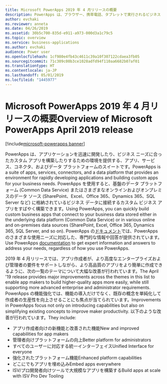 ```yaml
---
title: Microsoft PowerApps 2019 年 4 月リリースの概要
description: PowerApps は、ブラウザー、携帯電話、タブレットで実行されるビジネス アプリを、コーディングなしで作成できるようにするサービスです。
author: evchaki
ms.reviewer: anneta
ms.date: 04/26/2019
ms.assetid: 30b5c700-835d-e911-a973-000d3a1c79c5
ms.topic: overview
ms.service: business-applications
ms.author: evchaki
audience: Power user
ms.openlocfilehash: 1cf980e4fb43c4611c39a10f307122cdaea3fb05
ms.sourcegitcommit: 71c309c00b3ce1028adfd94f110aa6682b07af01
ms.translationtype: HT
ms.contentlocale: ja-JP
ms.lasthandoff: 05/01/2019
ms.locfileid: "1445977"
---
```

# <a name="overview-of-microsoft-powerapps-april-2019-release"></a><span data-ttu-id="967b5-103">Microsoft PowerApps 2019 年 4 月リリースの概要</span><span class="sxs-lookup"><span data-stu-id="967b5-103">Overview of Microsoft PowerApps April 2019 release</span></span>
[!include[microsoft-powerapps banner](../includes/microsoft-powerapps.md)]

<span data-ttu-id="967b5-104">PowerApps は、アプリケーションを迅速に開発したり、ビジネス ニーズに合ったカスタム アプリを構築したりするための環境を提供する、アプリ、サービス、コネクタ、およびデータ プラットフォームのスイートです。</span><span class="sxs-lookup"><span data-stu-id="967b5-104">PowerApps is a suite of apps, services, connectors, and a data platform that provides an environment for rapidly developing applications and building custom apps for your business needs.</span></span> <span data-ttu-id="967b5-105">PowerApps を使用すると、基盤のデータ プラットフォーム (Common Data Service) またはさまざまなオンラインおよびオンプレミスのデータ ソース (SharePoint、Excel、Office 365、Dynamics 365、SQL Server など) に格納されているビジネス データに接続するカスタム ビジネス アプリをすばやく構築できます。</span><span class="sxs-lookup"><span data-stu-id="967b5-105">Using PowerApps, you can quickly build custom business apps that connect to your business data stored either in the underlying data platform (Common Data Service) or in various online and on-premises data sources (SharePoint, Excel, Office 365, Dynamics 365, SQL Server, and so on).</span></span> <span data-ttu-id="967b5-106">PowerApps の[ドキュメント](https://docs.microsoft.com/powerapps/)では、PowerApps のさまざまな使用ニーズに対応した、専門的な情報や回答が提供されています。</span><span class="sxs-lookup"><span data-stu-id="967b5-106">Use PowerApps [documentation](https://docs.microsoft.com/powerapps/) to get expert information and answers to address your needs, regardless of how you use PowerApps.</span></span>

<span data-ttu-id="967b5-107">2019 年 4 月リリースでは、アプリ作成者が、より高度なエンタープライズおよび管理者の要件をサポートしながら、より高品質のアプリをより簡単に作成できるように、次の一覧のテーマについて大幅な改善が行われています。</span><span class="sxs-lookup"><span data-stu-id="967b5-107">The April '19 release provides major improvements across the themes in this list to enable app makers to build higher-quality apps more easily, while still supporting more advanced enterprise and administrator requirements.</span></span> <span data-ttu-id="967b5-108">PowerApps の機能強化では、機能の導入だけでなく、既存の概念を単純化して作成者の生産性を向上させることにも焦点が当てられています。</span><span class="sxs-lookup"><span data-stu-id="967b5-108">Improvements in PowerApps focus not only on introducing capabilities but also on simplifying existing concepts to improve maker productivity.</span></span> <span data-ttu-id="967b5-109">以下のような改善が行われています。</span><span class="sxs-lookup"><span data-stu-id="967b5-109">They include:</span></span>

- <span data-ttu-id="967b5-110">アプリ作成者向けの新機能と改善された機能</span><span class="sxs-lookup"><span data-stu-id="967b5-110">New and improved capabilities for app makers</span></span>
- <span data-ttu-id="967b5-111">管理者向けプラットフォームの向上</span><span class="sxs-lookup"><span data-stu-id="967b5-111">Better platform for administrators</span></span>
- <span data-ttu-id="967b5-112">すべてのユーザーに対応する統一インターフェイス</span><span class="sxs-lookup"><span data-stu-id="967b5-112">Unified Interface for everyone</span></span>
- <span data-ttu-id="967b5-113">強化されたプラットフォーム機能</span><span class="sxs-lookup"><span data-stu-id="967b5-113">Enhanced platform capabilities</span></span>
- <span data-ttu-id="967b5-114">どこにでもアプリを埋め込み</span><span class="sxs-lookup"><span data-stu-id="967b5-114">Embed apps everywhere</span></span>
- <span data-ttu-id="967b5-115">ISV/プロ開発者向けツールで大規模なアプリを構築する</span><span class="sxs-lookup"><span data-stu-id="967b5-115">Build apps at scale with ISV Pro Dev Tooling</span></span>